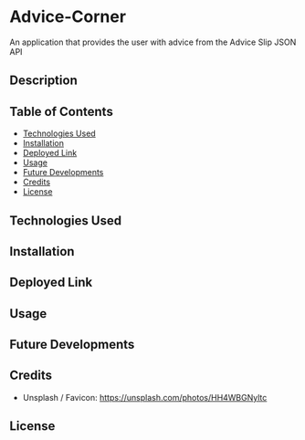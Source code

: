 # Advice-Corner
 An application that provides the user with advice from the Advice Slip JSON API

## Description
## Table of Contents
* [Technologies Used](#technologies-used)
* [Installation](#installation)
* [Deployed Link](#deployed-link)
* [Usage](#usage)
* [Future Developments](#future-developments)
* [Credits](#credits)
* [License](#license)

## Technologies Used
## Installation
## Deployed Link
## Usage
## Future Developments
## Credits
* Unsplash / Favicon: https://unsplash.com/photos/HH4WBGNyltc
## License